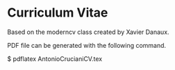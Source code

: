 # Curriculum Vitae

Based on the moderncv class created by Xavier Danaux.

PDF file can be generated with the following command.

$ pdflatex AntonioCrucianiCV.tex
